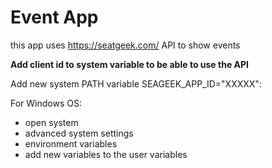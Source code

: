 
# Event App

this app uses https://seatgeek.com/ API to show events

**Add client id to system variable to be able to use the API**

Add new system PATH variable SEAGEEK_APP_ID="XXXXX":

For Windows OS:
- open system
- advanced system settings
- environment variables
- add new variables to the user variables
